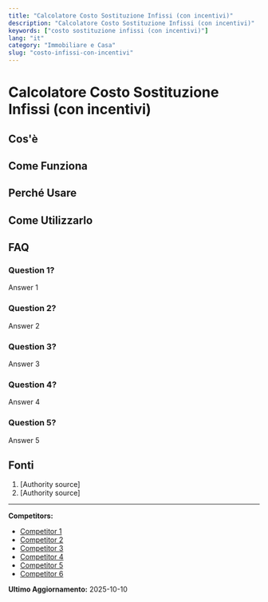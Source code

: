 ```yaml
---
title: "Calcolatore Costo Sostituzione Infissi (con incentivi)"
description: "Calcolatore Costo Sostituzione Infissi (con incentivi)"
keywords: ["costo sostituzione infissi (con incentivi)"]
lang: "it"
category: "Immobiliare e Casa"
slug: "costo-infissi-con-incentivi"
---
```


# Calcolatore Costo Sostituzione Infissi (con incentivi)

<!-- TODO: Add introduction -->

## Cos'è

<!-- TODO: Explain what this calculator does -->

## Come Funziona

<!-- TODO: Explain methodology -->

## Perché Usare

<!-- TODO: List benefits -->

## Come Utilizzarlo

<!-- TODO: Step-by-step guide -->

## FAQ

### Question 1?
Answer 1

### Question 2?
Answer 2

### Question 3?
Answer 3

### Question 4?
Answer 4

### Question 5?
Answer 5

## Fonti

1. [Authority source]
2. [Authority source]

---

**Competitors:**
- [Competitor 1](https://www.socalsolver.com/it/immobiliare-e-casa/costo-infissi-con-incentivi)
- [Competitor 2](https://www.infissiepersiane.it/quanto-e-possibile-risparmiare-con-gli-infissi-nuovi/)
- [Competitor 3](https://www.infissiepersiane.it/costi-infissi-in-alluminio/)
- [Competitor 4](https://www.finestre.com/)
- [Competitor 5](https://www.ambrosipartner.com/risparmiometro)
- [Competitor 6](https://www.mansarda.it/leggi-e-regolamenti/ecobonus-e-massimali-di-spesa-per-sostituzione-serramenti/)

**Ultimo Aggiornamento:** 2025-10-10
